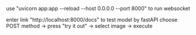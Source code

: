 use "uvicorn app:app --reload --host 0.0.0.0 --port 8000" to run websocket

enter link "http://localhost:8000/docs" to test model by fastAPI
choose POST method -> press "try it out" -> select image -> execute
